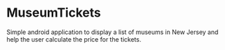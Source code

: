# MuseumTickets
Simple android application to display a list of museums in New Jersey and help the user calculate the price for the tickets.

